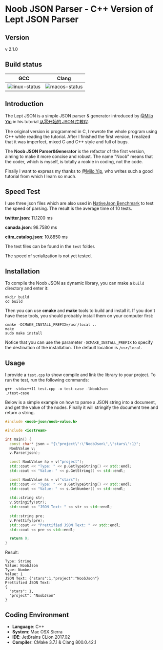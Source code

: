 # Noob JSON Parser - C++ Version of Lept JSON Parser

## Version

v 2.1.0

## Build status

| GCC             | Clang           |
| :-------------: | :-------------: |
| ![linux-status] | ![macos-status] |

[linux-status]: https://travis-ci.org/lilinsanity/Noob_Json.svg?branch=master "Travis build status"
[macos-status]: https://travis-ci.org/lilinsanity/Noob_Json.svg?branch=master "Travis build status"

## Introduction

The Lept JSON is a simple JSON parser & generator introduced by [@Milo Yip](https://github.com/miloyip) in his tutorial [从零开始的 JSON 库教程](https://zhuanlan.zhihu.com/p/22457315).

The original version is programmed in C, I rewrote the whole program using C++ while reading the tutorial. After I finished the first version, I realized that it was imperfect, mixed C and C++ style and full of bugs.

The **Noob JSON Parser&Generator** is the refactor of the first version, aiming to make it more concise and robust. The name "Noob" means that the coder, which is myself, is totally a rookie in coding, not the code.

Finally I want to express my thanks to [@Milo Yip](https://github.com/miloyip), who writes such a good tutorial from which I learn so much.

## Speed Test

I use three json files which are also used in [NativeJson Benchmark](https://github.com/miloyip/nativejson-benchmark) to test the speed of parsing. The result is the average time of 10 tests.

**twitter.json**: 11.1200 ms

**canada.json**: 98.7580 ms

**citm_catalog.json**: 10.8850 ms

The test files can be found in the `test` folder.

The speed of serialization is not yet tested.

## Installation

To compile the Noob JSON as dynamic library, you can make a `build` directory and enter it:

```
mkdir build
cd build
```

Then you can use **cmake** and **make** tools to build and install it. If you don't have these tools, you should probably install them on your computer first:

```
cmake -DCMAKE_INSTALL_PREFIX=/usr/local ..
make
sudo make install
```

Notice that you can use the parameter `-DCMAKE_INSTALL_PREFIX` to specify the destination of the installation. The default location is `/usr/local`.

## Usage

I provide a `test.cpp` to show compile and link the library to your project. To run the test, run the following commands:

```
g++ -std=c++11 test.cpp -o test-case -lNoobJson
./test-case
```

Below is a simple example on how to parse a JSON string into a document, and get the value of the nodes. Finally it will stringify the document tree and return a string.

```c++
#include <noob-json/noob-value.h>

#include <iostream>

int main() {
  const char* json = "{\"project\":\"NoobJson\",\"stars\":1}";
  NoobValue v;
  v.Parse(json);

  const NoobValue &p = v["project"];
  std::cout << "Type: " << p.GetTypeString() << std::endl;
  std::cout << "Value: " << p.GetString() << std::endl;

  const NoobValue &s = v["stars"];
  std::cout << "Type: " << s.GetTypeString() << std::endl;
  std::cout << "Value: " << s.GetNumber() << std::endl;
  
  std::string str;
  v.Stringify(str);
  std::cout << "JSON Text: " << str << std::endl;
  
  std::string pre;
  v.Prettify(pre);
  std::cout << "Prettified JSON Text: " << std::endl;
  std::cout << pre << std::endl;

  return 0;
}
```

Result:

```
Type: String
Value: NoobJson
Type: Number
Value: 1
JSON Text: {"stars":1,"project":"NoobJson"}
Prettified JSON Text: 
{
  "stars": 1,
  "project": "NoobJson"
}
```

## Coding Environment

* **Language**: C++
* **System**: Mac OSX Sierra
* **IDE**: JetBrains CLion 2017.02
* **Compiler**: CMake 3.7.1 & Clang 800.0.42.1
